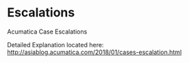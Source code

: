 # Escalations
Acumatica Case Escalations

Detailed Explanation located here: http://asiablog.acumatica.com/2018/01/cases-escalation.html
